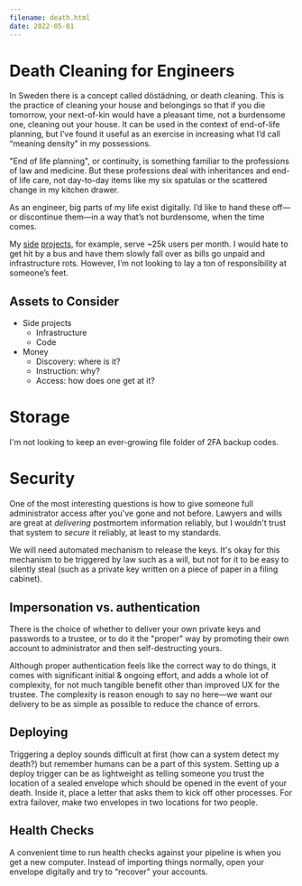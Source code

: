 ```yaml
---
filename: death.html
date: 2022-05-01
---
```


# Death Cleaning for Engineers

In Sweden there is a concept called döstädning, or death cleaning. This is the practice of cleaning your house and belongings so that if you die tomorrow, your next-of-kin would have a pleasant time, not a burdensome one, cleaning out your house. It can be used in the context of end-of-life planning, but I’ve found it useful as an exercise in increasing what I’d call “meaning density” in my possessions.

"End of life planning", or continuity, is something familiar to the professions of law and medicine. But these professions deal with inheritances and end-of life care, not day-to-day items like my six spatulas or the scattered change in my kitchen drawer.

As an engineer, big parts of my life exist digitally. I’d like to hand these off—or discontinue them—in a way that’s not burdensome, when the time comes.

My [side](https://splits.io) [projects](https://whatsinstandard.com), for example, serve ~25k users per month. I would hate to get hit by a bus and have them slowly fall over as bills go unpaid and infrastructure rots. However, I’m not looking to lay a ton of responsibility at someone’s feet.

## Assets to Consider

- Side projects
  - Infrastructure
  - Code
- Money
  - Discovery: where is it?
  - Instruction: why?
  - Access: how does one get at it?

# Storage

I'm not looking to keep an ever-growing file folder of 2FA backup codes.

# Security

One of the most interesting questions is how to give someone full administrator access after you've gone and not before. Lawyers and wills are great at _delivering_ postmortem information reliably, but I wouldn't trust that system to _secure_ it reliably, at least to my standards.

We will need automated mechanism to release the keys. It's okay for this mechanism to be triggered by law such as a will, but not for it to be easy to silently steal (such as a private key written on a piece of paper in a filing cabinet).

## Impersonation vs. authentication

There is the choice of whether to deliver your own private keys and passwords to a trustee, or to do it the "proper" way by promoting their own account to administrator and then self-destructing yours.

Although proper authentication feels like the correct way to do things, it comes with significant initial & ongoing effort, and adds a whole lot of complexity, for not much tangible benefit other than improved UX for the trustee. The complexity is reason enough to say no here—we want our delivery to be as simple as possible to reduce the chance of errors.

## Deploying

Triggering a deploy sounds difficult at first (how can a system detect my death?) but remember humans can be a part of this system. Setting up a deploy trigger can be as lightweight as telling someone you trust the location of a sealed envelope which should be opened in the event of your death. Inside it, place a letter that asks them to kick off other processes. For extra failover, make two envelopes in two locations for two people.

##

## Health Checks

A convenient time to run health checks against your pipeline is when you get a new computer. Instead of importing things normally, open your envelope digitally and try to “recover” your accounts.
